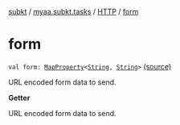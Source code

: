 [subkt](../../index.md) / [myaa.subkt.tasks](../index.md) / [HTTP](index.md) / [form](./form.md)

# form

`val form: `[`MapProperty`](https://docs.gradle.org/current/javadoc/org/gradle/api/provider/MapProperty.html)`<`[`String`](https://kotlinlang.org/api/latest/jvm/stdlib/kotlin/-string/index.html)`, `[`String`](https://kotlinlang.org/api/latest/jvm/stdlib/kotlin/-string/index.html)`>` [(source)](https://github.com/Myaamori/SubKt/blob/0.1.8/src/main/kotlin/myaa/subkt/tasks/tasks.kt#L1447)

URL encoded form data to send.

**Getter**

URL encoded form data to send.

